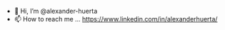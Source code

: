 - 👋   Hi, I’m @alexander-huerta
- 📫   How to reach me ... https://www.linkedin.com/in/alexanderhuerta/

